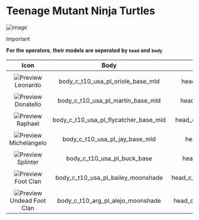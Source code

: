 # Teenage Mutant Ninja Turtles

![image](https://github.com/user-attachments/assets/84b42cce-e19c-43f7-8857-6d37cbb1a3cb)

> [!IMPORTANT]
> 
> 𝐅𝐨𝐫 𝐭𝐡𝐞 𝐨𝐩𝐞𝐫𝐚𝐭𝐨𝐫𝐬, 𝐭𝐡𝐞𝐢𝐫 𝐦𝐨𝐝𝐞𝐥𝐬 𝐚𝐫𝐞 𝐬𝐞𝐩𝐞𝐫𝐚𝐭𝐞𝐝 𝐛𝐲 `𝐡𝐞𝐚𝐝` 𝐚𝐧𝐝 `𝐛𝐨𝐝𝐲`
>

| Icon | Body | Head | Arms
| :--: | :--: | :--: | :--:
| | | | |
| ![Preview](https://stockpile.detonated.com/static/bundle_images/resized/bo6d62221b2b3cf1e8630ad69b668826d7cf09b903367275dc17d57dca1401e805a_large.webp) <br>Leonardo | body_c_t10_usa_pl_oriole_base_mld | head_c_t10_usa_pl_oriole_base | vm_c_t10_usa_pl_oriole_base |
| | | | | 
| ![Preview](https://stockpile.detonated.com/static/bundle_images/resized/bo690e45ccda67ca30487ec0ef3a9d7202e67745e924d062f425b3c1dd7855d8e0a_large.webp) <br>Donatello | body_c_t10_usa_pl_martin_base_mld | head_c_t10_usa_pl_martin_base | vm_c_t10_usa_pl_martin_base |
| | | | | 
| ![Preview](https://stockpile.detonated.com/static/bundle_images/resized/bo66af9e65ceb4d318bce35c7fcf81f1310f5d9bccd84782b4cde4781df0b9d3cfe_large.webp) <br>Raphael | body_c_t10_usa_pl_flycatcher_base_mld | head_c_t10_usa_pl_flycatcher_base | vm_c_t10_usa_pl_flycatcher_base |
| | | | | 
| ![Preview](https://stockpile.detonated.com/static/bundle_images/resized/bo625982284e7b57bbc832a673d812c38ce84cbbd5f39a17a091084facbf991775d_large.webp) <br>Michelangelo | body_c_t10_usa_pl_jay_base_mld | head_c_t10_usa_pl_jay_base  | vm_c_t10_usa_pl_jay_base |
| | | | | 
| ![Preview](https://static.wikia.nocookie.net/callofduty/images/a/a2/Splinter_Default_Skin_BO6.png/revision/latest?cb=20250227234726) <br>Splinter | body_c_t10_usa_pl_buck_base | head_c_t10_usa_pl_buck_base | vm_c_t10_usa_pl_buck_base |
| | | | | 
| ![Preview](https://static.wikia.nocookie.net/callofduty/images/8/8a/Bailey_FootClan_Skin_BO6.png/revision/latest?cb=20250227234723) <br>Foot Clan | body_c_t10_usa_pl_bailey_moonshade | head_c_t10_usa_pl_bailey_moonshade | vm_c_t10_usa_pl_bailey_moonshade | 
| | | | | 
| ![Preview](https://static.wikia.nocookie.net/callofduty/images/4/44/Toro_UndeadFootClan_Skin_BO6.png/revision/latest?cb=20250227234728) <br>Undead Foot Clan | body_c_t10_arg_pl_alejo_moonshade  | head_c_t10_arg_pl_alejo_moonshade | vm_c_t10_arg_pl_alejo_moonshade | 